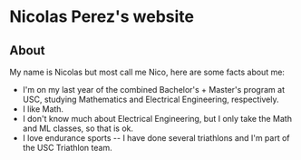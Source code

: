 # Nicolas Perez's website

## About
My name is Nicolas but most call me Nico, here are some facts about me:

- I'm on my last year of the combined Bachelor's + Master's program at USC, studying Mathematics and Electrical Engineering, respectively.
- I like Math.
- I don't know much about Electrical Engineering, but I only take the Math and ML classes, so that is ok.
- I love endurance sports -- I have done several triathlons and I'm part of the USC Triathlon team.
